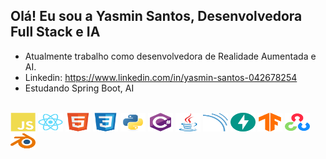 ## Olá! Eu sou a Yasmin Santos, Desenvolvedora Full Stack e IA
- Atualmente trabalho como desenvolvedora de Realidade Aumentada e AI.
- Linkedin: https://www.linkedin.com/in/yasmin-santos-042678254
- Estudando Spring Boot, AI
<div style="display: inline_block"><br>
  <img align="center" alt="Yasmin-Js" height="30" width="40" src="https://raw.githubusercontent.com/devicons/devicon/master/icons/javascript/javascript-plain.svg">
  <img align="center" alt="Yasmin-React" height="30" width="40" src="https://raw.githubusercontent.com/devicons/devicon/master/icons/react/react-original.svg">
  <img align="center" alt="Yasmin-HTML" height="30" width="40" src="https://raw.githubusercontent.com/devicons/devicon/master/icons/html5/html5-original.svg">
  <img align="center" alt="Yasmin-CSS" height="30" width="40" src="https://raw.githubusercontent.com/devicons/devicon/master/icons/css3/css3-original.svg">
  <img align="center" alt="Yasmin-Python" height="30" width="40" src="https://raw.githubusercontent.com/devicons/devicon/master/icons/python/python-original.svg">
  <img align="center" alt="Yasmin-Csharp" height="30" width="40" src="https://raw.githubusercontent.com/devicons/devicon/master/icons/csharp/csharp-original.svg">
  <img align="center" alt="Yasmin-Java" height="30" width="40" src="https://raw.githubusercontent.com/devicons/devicon/master/icons/java/java-original.svg">
  <img align="center" alt="Yasmin-SonarQube" height="30" width="40" src="https://raw.githubusercontent.com/devicons/devicon/master/icons/sonarqube/sonarqube-original.svg">
  <img align="center" alt="Yasmin-FastApi" height="30" width="40" src="https://raw.githubusercontent.com/devicons/devicon/master/icons/fastapi/fastapi-original.svg">
  <img align="center" alt="Yasmin-TensorFlow" height="30" width="40" src="https://raw.githubusercontent.com/devicons/devicon/master/icons/tensorflow/tensorflow-original.svg">
  <img align="center" alt="Yasmin-OpenCV" height="30" width="40" src="https://raw.githubusercontent.com/devicons/devicon/master/icons/opencv/opencv-original.svg">
  <img align="center" alt="Yasmin-Blender" height="30" width="40" src="https://raw.githubusercontent.com/devicons/devicon/master/icons/blender/blender-original.svg">
</div>
  

